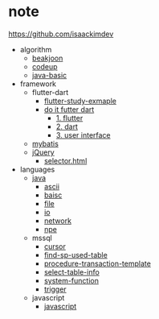 # note
https://github.com/isaackimdev

- algorithm
    - [beakjoon](./algorithm/baekjoon/README.md)
    - [codeup](./algorithm/codeup/README.md)
    - [java-basic](./algorithm/java-basic/README.md)
- framework
    - flutter-dart
        - [flutter-study-exmaple](https://github.com/isaackimdev/flutter-study)
        - [do it futter dart](/framework/flutter-dart/do-it-flutter-dart.md)
            - [1. flutter](./framework/flutter-dart/1-flutter.md)
            - [2. dart](./framework/flutter-dart/2-dart.md)
            - [3. user interface](./framework/flutter-dart/3-user-interface.md)
    - [mybatis](./framework/mybatis.md)
    - [jQuery](./framework/jQuery/jQuery.md)
        - [selector.html](./framework/jQuery/selector.html)
- languages
    - [java](./languages/java/README.md)
        - [ascii](./languages/java/ascii/ascii.md)
        - [baisc](./languages/java/basic/Basic.java)
        - [file](./languages/java/file/file.md)
        - [io](./languages/java/io/io.md)
        - [network](./languages/java/network/)
        - [npe](./languages/java/npe/npe.md)
    - mssql
        - [cursor](/languages/mssql/cursor.md)
        - [find-sp-used-table](./languages/mssql/find-sp-used-table.md)
        - [procedure-transaction-template](./languages/mssql/procedure-transaction-template.md)
        - [select-table-info](./languages/mssql/select-table-info.md)
        - [system-function](./languages/mssql/system-function.md)
        - [trigger](./languages/mssql/trigger.md)
    - javascript
        - [javascript](./languages/javascript/javascript.md)
        